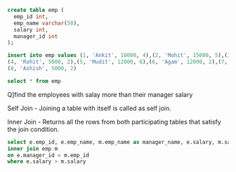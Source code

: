 ```SQL
create table emp (
  emp_id int,
  emp_name varchar(50),
  salary int,
  manager_id int
);

insert into emp values (1, 'Ankit', 10000, 4),(2, 'Mohit', 15000, 5),(3, 'Vikas', 10000, 4),
(4, 'Rohit', 5000, 2),(5, 'Mudit', 12000, 6),(6, 'Agam', 12000, 2),(7, 'Sanjay', 9000, 2),
(8, 'Ashish', 5000, 2)

select * from emp
```

Q]find the employees with salay more than their manager salary

Self Join - Joining a table with itself is called as self join.

Inner Join - Returns all the rows from both participating tables that satisfy the join condition.

```SQL
select e.emp_id, e.emp_name, m.emp_name as manager_name, e.salary, m.salary as manager_salary from emp e 
inner join emp m 
on e.manager_id = m.emp_id
where e.salary > m.salary
```
